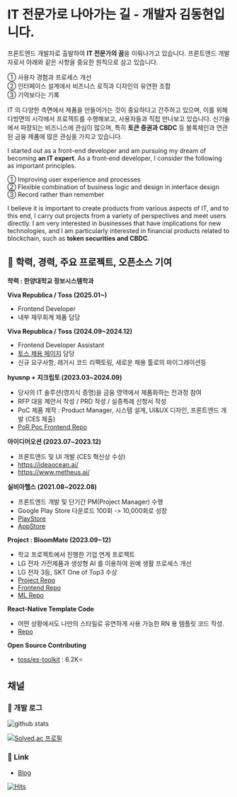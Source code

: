 # IT 전문가로 나아가는 길 - 개발자 김동현입니다.

프론트엔드 개발자로 출발하여 **IT 전문가의 꿈**을 이뤄나가고 있습니다. 프론트앤드 개발자로서 아래와 같은 사항을 중요한 원칙으로 삼고 있습니다.
      
① 사용자 경험과 프로세스 개선   
② 인터페이스 설계에서 비즈니스 로직과 디자인의 유연한 조합   
③ 기억보다는 기록
   
IT 의 다양한 측면에서 제품을 만들어가는 것이 중요하다고 간주하고 있으며, 이를 위해 다방면의 시각에서 프로젝트를 수행해보고, 사용자들과 직접 만나보고 있습니다.
신기술에서 파장되는 비즈니스에 관심이 많으며, 특히 **토큰 증권과 CBDC** 등 블록체인과 연관된 금융 제품에 많은 관심을 가지고 있습니다. 

I started out as a front-end developer and am pursuing my dream of becoming **an IT expert**. As a front-end developer, I consider the following as important principles.

① Improving user experience and processes   
② Flexible combination of business logic and design in interface design   
③ Record rather than remember

I believe it is important to create products from various aspects of IT, and to this end, I carry out projects from a variety of perspectives and meet users directly. I am very interested in businesses that have implications for new technologies, and I am particularly interested in financial products related to blockchain, such as **token securities and CBDC**.

## 👣 학력, 경력, 주요 프로젝트, 오픈소스 기여
**학력 : 한양대학교 정보시스템학과**  

**Viva Republica / Toss (2025.01~)** 
- Frontend Developer
- 내부 재무회계 제품 담당

**Viva Republica / Toss (2024.09~2024.12)** 
- Frontend Developer Assistant
- [토스 채용 페이지](https://toss.im/career) 담당
- 신규 요구사항, 레거시 코드 리팩토링, 새로운 채용 툴로의 마이그레이션등

**hyusnp + 지크립토 (2023.03~2024.09)**
- 당사의 IT 솔루션(영지식 증명)을 금융 영역에서 제품화하는 전과정 참여
- RFP 대응 제안서 작성 / PRD 작성 / 실증특례 신청서 작성
- PoC 제품 제작 : Product Manager, 시스템 설계, UI&UX 디자인, 프론트엔드 개발 (CES 제출)
- [PoR Poc Frontend Repo](https://github.com/DonghyunKim98/PoR_PoC_mobile_FE)

**아이디어오션 (2023.07~2023.12)**
- 프론트엔드 및 UI 개발 (CES 혁신상 수상)
- https://ideaocean.ai/
- https://www.metheus.ai/  

**실비아헬스 (2021.08~2022.08)**
- 프론트엔드 개발 및 단기간 PM(Project Manager) 수행
- Google Play Store 다운로드 100회 -> 10,000회로 성장
- [PlayStore](https://play.google.com/store/apps/details?id=io.silvia&hl=ko&gl=US)
- [AppStore](https://apps.apple.com/kr/app/%EC%8B%A4%EB%B9%84%EC%95%84-%EB%91%90%EB%87%8C-%ED%9B%88%EB%A0%A8-%EC%B9%98%EB%A7%A4-%EC%98%88%EB%B0%A9-%EC%9E%90%EA%B0%80%EC%A7%84%EB%8B%A8/id1604009305)


**Project : BloomMate (2023.09~12)**
- 학교 프로젝트에서 진행한 기업 연계 프로젝트
- LG 전자 가전제품과 생성형 AI 를 이용하여 원예 생활 프로세스 개선
- LG 전자 3등, SKT One of Top3 수상
- [Project Repo](https://github.com/BloomMate)
- [Frontend Repo](https://github.com/BloomMate/BloomMate-FE)
- [ML Repo](https://github.com/BloomMate/BloomMate-ML)

**React-Native Template Code**
- 어떤 상황에서도 나만의 스타일로 유연하게 사용 가능한 RN 용 템플릿 코드 작성.
- [Repo](https://github.com/DonghyunKim98/react-native-template)

**Open Source Contributing**
- [toss/es-toolkit](https://github.com/toss/es-toolkit/pulls?q=author%3ADonghyunKim98) : 6.2K⭐️ 

## 채널
### 🔖 개발 로그
![github stats](https://github-readme-stats.vercel.app/api?username=DonghyunKim98&show_icons=true&count_private=true&theme=tokyonight)

[![Solved.ac 프로필](http://mazassumnida.wtf/api/v2/generate_badge?boj=akainoo)](https://solved.ac/akainoo)

### 🔗 Link
- [Blog](https://velog.io/@dongdong98)


[![Hits](https://hits.seeyoufarm.com/api/count/incr/badge.svg?url=https%3A%2F%2Fgithub.com%2FDonghyunKim98&count_bg=%2379C83D&title_bg=%23555555&icon=telegram.svg&icon_color=%23E7E7E7&title=hits&edge_flat=false)](https://hits.seeyoufarm.com)

<!-- [![Top Langs](https://github-readme-stats.vercel.app/api/top-langs/?username=DonghyunKim98&exclude_repo=AlgorithmStudy)](https://github.com/anuraghazra/github-readme-stats) -->
